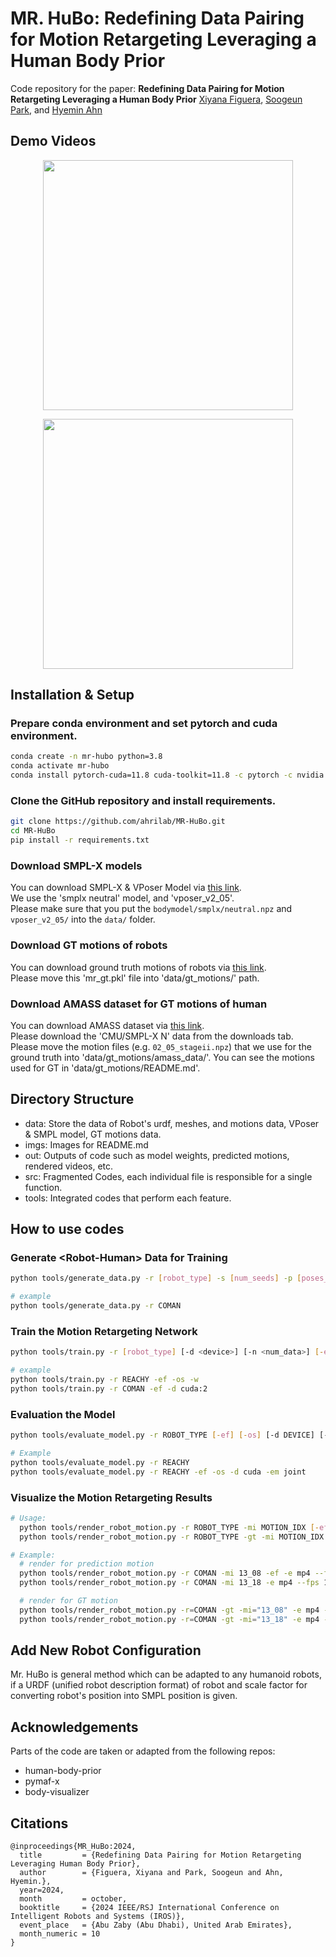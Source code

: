 # MR. HuBo: Redefining Data Pairing for Motion Retargeting Leveraging a Human Body Prior

Code repository for the paper:
**Redefining Data Pairing for Motion Retargeting Leveraging a Human Body Prior**
[Xiyana Figuera](https://github.com/xiyanafiguera), [Soogeun Park](https://github.com/bwmelon97), and [Hyemin Ahn](https://hyeminahn.oopy.io)

<!-- TODO: 페이퍼 Arxiv 링크, 웹사이트 링크 등 추가하기 -->

## Demo Videos
<p align="center">
<img src="./imgs/1_baseline.gif" height="400" />
</p>
<p align="center">
<img src="./imgs/4_Reachy.gif" height="400" />
</p>

## Installation & Setup
### Prepare conda environment and set pytorch and cuda environment.
```bash
conda create -n mr-hubo python=3.8
conda activate mr-hubo
conda install pytorch-cuda=11.8 cuda-toolkit=11.8 -c pytorch -c nvidia  # change the cuda version to match the version on your computer
```

### Clone the GitHub repository and install requirements.

```bash
git clone https://github.com/ahrilab/MR-HuBo.git
cd MR-HuBo
pip install -r requirements.txt
```

### Download SMPL-X models
  
  You can download SMPL-X & VPoser Model via [this link](https://smpl-x.is.tue.mpg.de/download.php).\
  We use the 'smplx neutral' model, and 'vposer_v2_05'.\
  Please make sure that you put the `bodymodel/smplx/neutral.npz` and `vposer_v2_05/` into the `data/` folder.

### Download GT motions of robots

  You can download ground truth motions of robots via [this link](https://drive.google.com/file/d/10V06RXFEpKfnt00iGE1qXnCQDbsODUqK/view?usp=sharing).\
  Please move this 'mr_gt.pkl' file into 'data/gt_motions/' path.

### Download AMASS dataset for GT motions of human

  You can download AMASS dataset via [this link](https://amass.is.tue.mpg.de/index.html).\
  Please download the 'CMU/SMPL-X N' data from the downloads tab.\
  Please move the motion files (e.g. `02_05_stageii.npz`) that we use for the ground truth into 'data/gt_motions/amass_data/'. You can see the motions used for GT in 'data/gt_motions/README.md'.

<!-- TODO: Add 'data/' directory structure -->

## Directory Structure
- data: Store the data of Robot's urdf, meshes, and motions data, VPoser & SMPL model, GT motions data.
- imgs: Images for README.md
- out: Outputs of code such as model weights, predicted motions, rendered videos, etc.
- src: Fragmented Codes, each individual file is responsible for a single function.
- tools: Integrated codes that perform each feature.


## How to use codes

### Generate \<Robot-Human\> Data for Training

```bash
python tools/generate_data.py -r [robot_type] -s [num_seeds] -p [poses_per_seed] -d [device] -i [restart_idx]

# example
python tools/generate_data.py -r COMAN
```


### Train the Motion Retargeting Network

```bash
python tools/train.py -r [robot_type] [-d <device>] [-n <num_data>] [-ef] [-os] [-w]

# example
python tools/train.py -r REACHY -ef -os -w
python tools/train.py -r COMAN -ef -d cuda:2
```

### Evaluation the Model

```bash
python tools/evaluate_model.py -r ROBOT_TYPE [-ef] [-os] [-d DEVICE] [-em EVALUATE_MODE]

# Example
python tools/evaluate_model.py -r REACHY
python tools/evaluate_model.py -r REACHY -ef -os -d cuda -em joint
```

### Visualize the Motion Retargeting Results

```bash
# Usage:
  python tools/render_robot_motion.py -r ROBOT_TYPE -mi MOTION_IDX [-ef] -e EXTENTION --fps FPS [-s]  # for pred_motion
  python tools/render_robot_motion.py -r ROBOT_TYPE -gt -mi MOTION_IDX -e EXTENTION --fps FPS [-s]    # for gt_motion

# Example:
  # render for prediction motion
  python tools/render_robot_motion.py -r COMAN -mi 13_08 -ef -e mp4 --fps 120 -s
  python tools/render_robot_motion.py -r COMAN -mi 13_18 -e mp4 --fps 120 -s

  # render for GT motion
  python tools/render_robot_motion.py -r=COMAN -gt -mi="13_08" -e mp4 --fps 120 -s
  python tools/render_robot_motion.py -r=COMAN -gt -mi="13_18" -e mp4 --fps 120
```

## Add New Robot Configuration
Mr. HuBo is general method which can be adapted to any humanoid robots, if a URDF (unified robot description format) of robot and scale factor for converting robot's position into SMPL position is given.

<!-- # TODO: 다른 로봇에 대한 데이터를 만들기 위한 방법 추가하기 -->



## Acknowledgements
Parts of the code are taken or adapted from the following repos:
<!-- TODO: Add items & link -->
- human-body-prior
- pymaf-x
- body-visualizer


## Citations
```bibtext
@inproceedings{MR_HuBo:2024,
  title         = {Redefining Data Pairing for Motion Retargeting Leveraging Human Body Prior},
  author        = {Figuera, Xiyana and Park, Soogeun and Ahn, Hyemin.},
  year=2024,
  month         = october,
  booktitle     = {2024 IEEE/RSJ International Conference on Intelligent Robots and Systems (IROS)},
  event_place   = {Abu Zaby (Abu Dhabi), United Arab Emirates},
  month_numeric = 10
}
```

